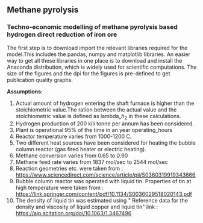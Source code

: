 ## Methane pyrolysis
### Techno-economic modelling of methane pyrolysis based hydrogen direct reduction of iron ore
The first step is to download import the relevant libraries required for the model.This includes the pandas, numpy and matplotlib libraries. An easier way to get all these libraries in one place is to download and install the Anaconda distribution, which is widely used for scientific computations. The size of the figures and the dpi for the figures is pre-defined to get publication quality graphs. 


 

**Assumptions:** 
1. Actual amount of hydrogen entering the shaft furnace is higher than the stoichiometric value.The ration between the actual value and the stoichiometric value is defined as lambda_$h_2$ in these calculations.   
2. Hydrogen production of 200 kili tonne per annum has been considered.  
3. Plant is operational 95% of the time in an year operating_hours
4. Reactor temperature varies from 1000-1200 C.
5. Two different heat sources have been considered for heating the bubble column reactor (gas fired heater or electric heating).
6. Methane conversion varies from 0.65 to 0.90
8. Methane feed rate varies from 1837  mol/sec to 2544 mol/sec
7. Reaction geometries etc. were taken from : https://www.sciencedirect.com/science/article/pii/S0360319919343666
8. Bubble column reactor was operated with liquid tin. Properties of tin at high temperature were taken from : https://link.springer.com/content/pdf/10.1134/S0036029518020143.pdf
9. The density of liquid tin was estimated using " Reference data for the density and viscosity of liquid copper and liquid tin"
link : https://aip.scitation.org/doi/10.1063/1.3467496

